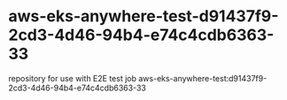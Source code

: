 # aws-eks-anywhere-test-d91437f9-2cd3-4d46-94b4-e74c4cdb6363-33
repository for use with E2E test job aws-eks-anywhere-test:d91437f9-2cd3-4d46-94b4-e74c4cdb6363-33

